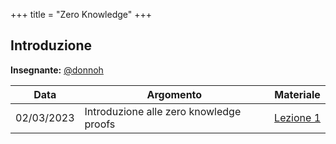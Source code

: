 +++
title = "Zero Knowledge"
+++


## Introduzione

**Insegnante:** [@donnoh](https://lucadonnoh.github.io/)

| Data       | Argomento                               | Materiale             |
| ---------- | --------------------------------------- | --------------------- |
| 02/03/2023 | Introduzione alle zero knowledge proofs | [Lezione 1](zkp1.pdf) |
